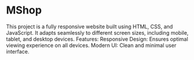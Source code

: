 # MShop
This project is a fully responsive website built using HTML, CSS, and JavaScript. It adapts seamlessly to different screen sizes, including mobile, tablet, and desktop devices.  Features: Responsive Design: Ensures optimal viewing experience on all devices. Modern UI: Clean and minimal user interface. 
